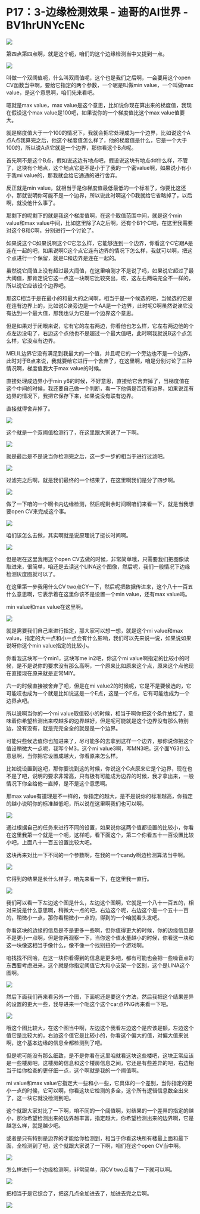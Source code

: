 # P17：3-边缘检测效果 - 迪哥的AI世界 - BV1hrUNYcENc

![](img/0128a42e91deab58818d75b8cb1d077c_0.png)

第四点第四点啊，就是这个呃，咱们的这个边缘检测当中又提到一点。

![](img/0128a42e91deab58818d75b8cb1d077c_2.png)

叫做一个双阈值呃，什么叫双阈值呢，这个也是我们之后啊，一会要用这个open CV函数当中啊，要给它指定的两个参数，一个呢是叫做min value，一个叫做max value，是这个意思啊，咱们先来看吧。

嗯就是max value，max value是这个意思，比如说你现在算出来的梯度值，我现在假设这个max value是100吧，如果说你的一个梯度值比这个max value值要大。

就是梯度值大于一个100的情况下，我就会把它处理成为一个边界，比如说这个A点A点我算完之后，他这个梯度值怎么样了，他的梯度值是什么，它是一个大于100的，所以说A点它就是一个边界，那你看这个B点呢。

首先啊不是这个B点，假如说这边有地点吧，假设说这块有地点dd什么样，不管了，这块有个地点，这个地点它是不是小于了我的一个密value啊，如果说小有小于我mi value的，那我就会给它通通的进行舍弃。

反正就是min value，就相当于是你梯度值最低最低的一个标准了，你要比这还小，那就说明你可能不是一个边界，所以说此时啊这个D我就给它省略掉了，以后啊，就没他什么事了。

那剩下的呢剩下的就是我这个梯度值啊，在这个取值范围中间，就是这个min value和max value中间，比如这里除了A之后啊，还有个B1个C吧，在这里我需要对这个B和C啊，分别进行一个讨论了。

如果说这个C如果说啊这个C它怎么样，它能够连到一个边界，你看这个C它跟A是连在一起的吧，如果说啊C这个点它连有边界的情况下怎么样，我就可以啊，把这个点进行一个保留，就是C和边界是连在一起的。

虽然说它阈值上没有超过最大阈值，在这里咱刚才不是说了吗，如果说它超过了最大阈值，那肯定说它这一点这一块啊它比较突出，哎，这左右两端完全不一样的，所以说它应该设个边界吧。

那这C相当于是在最小的和最大的之间啊，相当于是一个候选的吧，当候选的它是在连有边界上的，比如说C诶旁边是一个AA是一个边界，此时呢C啊虽然说诶它没有达到一个最大值，那我也认为它是一个边界这个意思。

但是如果对于闭眼来说，它有它的左右两边，你看他也怎么样，它左右两边他的个点左边没电了，右边这个点他也不是超过一个最大值吧，此时啊我就说B这个点怎么样，它没点有边界。

MELIL边界它没有满足到我最大的一个值，并且呢它的一个旁边也不是一个边界，此时对于B点来说，我就要给它进行一个舍弃了，在这里啊，咱是分别讨论了三种情况啊，梯度值我大于max value的时候。

直接处理成边界小于min y6的时候，不好意思，直接给它舍弃掉了，当梯度值在这个中间的时候，我还要自己做一个判断，看一下他俩是否连有边界，如果说连有边界的情况下，我把它保存下来，如果说没有联有边界。

直接就得舍弃掉了。

![](img/0128a42e91deab58818d75b8cb1d077c_4.png)

这个就是一个双阈值检测行了，在这里跟大家说了一下啊。

![](img/0128a42e91deab58818d75b8cb1d077c_6.png)

就是最后是不是说当你检测完之后，这一步一步的相当于进行过滤吧。

![](img/0128a42e91deab58818d75b8cb1d077c_8.png)

过滤完之后啊，就是我们最终的一个结果了，在这里啊我们是分了四步啊。

![](img/0128a42e91deab58818d75b8cb1d077c_10.png)

做了一下咱的一个啊卡内边缘检测，然后呢剩余时间啊咱们来看一下，就是当我想要open CV来完成这个事。



![](img/0128a42e91deab58818d75b8cb1d077c_12.png)

咱们该怎么去做，其实啊就是说原理说了挺长时间啊。

![](img/0128a42e91deab58818d75b8cb1d077c_14.png)

但是呢在这里我用这个open CV去做的时候，非常简单哦，只需要我们把图像读取进来，很简单，咱还是去读这个LINA这个图像，然后呢，我们一般情况下边缘检测灰度图就可以了。

在这里第一步我用什么CV two点CY一下，然后呢把数据传进来，这个八十一百五什么意思啊，它表示着在这里你该不是设置一个min value，还有max value吗。

min value和max value在这里啊。

![](img/0128a42e91deab58818d75b8cb1d077c_16.png)

就是需要我们自己来进行指定，那大家可以想一想，就是这个mi value和max value，指定的大一点和小一点会有什么影响，我们可以先来说一说，如果说如果说呀你这个min value指定的比较小。

你看我这块写一个min1，这块写me in2吧，你这个mi value啊指定的比较小的时候，是不是说你的要求没有那么高啊，一个原来比如原来这个点，原来这个点他现在直接现在原来就是正常MIY。

六一的时候直接被舍弃了吧，但是在mi value2的时候呢，它是不是要候选的，它可能哎也成为一个就是比如说这是一个E点，这是一个F点，它有可能也成为一个边界点吧。

所以说啊当你的一个mi value取值较小的时候，相当于啊你把这个条件放松了，意味着你希望检测出来哎越多的边界越好，但是呢可能就是这个边界没有那么特别边，没有没有，就是完完全全的就是是一个边界。

可能只些候选值你也加进来了，尽可能多的去拿到这样一个边界，那你说你把这个值设稍微大一点呢，我写个M3，这个mi value3啊，写MN3吧，这个面Y63什么意思啊，当你把它设置成越大，你看原来怎么样。

比如说设置到这吧，那你要说到这的时候，你说这个C点原来它是个边界，现在也不是了吧，说明的要求非常高，只有极有可能成为边界的时候，我才拿出来，一般情况下你全给他一直掉，是不是这个意思啊。

那max value有道理是不一样的，你指定的越大，是不是说你的标准越高，你指定的越小说明你的标准越低吧，所以说在这里啊我们也可以啊。



![](img/0128a42e91deab58818d75b8cb1d077c_18.png)

通过根据自己的任务来进行不同的设置，如果说你这两个值都设置的比较小，你看在这里我第一个就是一个呃，这样吧，看下面这个，第二个你看五十一百设置比较小吧，上面八十一百五设置比较大吧。

这块再来对比一下不同的一个参数啊，在我的一个candy啊边检测算法当中啊。

![](img/0128a42e91deab58818d75b8cb1d077c_20.png)

它得到的结果是长什么样子，咱先来看一下，在这里我一直行。

![](img/0128a42e91deab58818d75b8cb1d077c_22.png)

我们可以看一下左边这个图是什么，左边这个图啊，它就是一个八十一百五的，相对来说是什么意思啊，稍微大一点的吧，右边这个呢，右边这个是一个五十一百的，稍微小一点，那你看稍微小一点的，得到的一个咱就看头发吧。

你看这块的边缘的信息是不是更多一些啊，但你值得更大的时候，你的边缘信息是不是更小一点啊，但是你再观察一下，当你这个值水量越小的时候，你看这一块和这一块像这相当于像什么，像不像一个找别扭的一个游戏啊。

咱找找不同哈，在这一块你看得到的信息是更多吧，都有可能也会把一些噪音点的东西要考虑进来，这个就是你指定阈值它大和小支架一个区别，这个是LINA这个图啊。



![](img/0128a42e91deab58818d75b8cb1d077c_24.png)

然后下面我们再来看另外一个图，下面呢还是要这个方法，然后我把这个结果差异的设置的更大一些，我导进来一个呃这个这个car点PNG再来看一下吧。



![](img/0128a42e91deab58818d75b8cb1d077c_26.png)

哦这个图比较大，在这个图当中啊，左边这个我看左边这个是应该是额，左边这个值它是比较大的，右边这个值它是比较小的，你看这个偏大的值，对偏大值来说啊，这个基本边缘的信息全都检测到了吧。

但是呢可能没有那么细致，是不是你看在这里咱就看这块这些楼吧，这块正常应该是一些楼房吧，这楼房的信息和这个楼房信息之间，它还是有些差异的吧，右边相当于给你检查的更仔细一点，这个啊就是我的一个阈值啊。

mi value和max value它指定大一些和小一些，它具体的一个差别，当你指定的更小一点的时候，它可以啊，你看这块它检测的多全，这个所有逻辑信息数全出来了，这一块它就没检测到吧。

这个就跟大家对比了一下啊，咱不同的一个阈值啊，对结果的一个差异的指定的越小，那你希望检测出来的边界越丰富，指定越大，你希望检测出来的边界啊，它是越怎么样，就是越少吧。

或者是只有特别是边界的才能给你检测到，相当于你看这块所有楼最上面和最下面，全检测到了吧，这个就跟大家说了一下啊，咱们在这个open CV当中啊。



![](img/0128a42e91deab58818d75b8cb1d077c_28.png)

怎么样进行一个边缘检测啊，非常简单，用CV two点看了一下就可以啊。

![](img/0128a42e91deab58818d75b8cb1d077c_30.png)

把相当于是它综合了，把这几点全加进去了，加进去完之后啊。

![](img/0128a42e91deab58818d75b8cb1d077c_32.png)